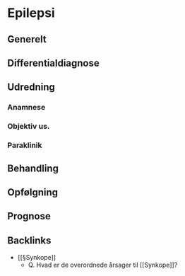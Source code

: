 # Epilepsi
## Generelt


## Differentialdiagnose


## Udredning
### Anamnese

### Objektiv us.

### Paraklinik

## Behandling


## Opfølgning


## Prognose
 

## Backlinks
* [[§Synkope]]
	* Q. Hvad er de overordnede årsager til [[Synkope]]?
	

<!-- #anki/tag/med/Neurology #anki/deck/Medicine -->

<!-- {BearID:1AD3B8DD-0768-4A35-A625-81749DE2CEBA-5701-000008BA0AD5B960} -->
